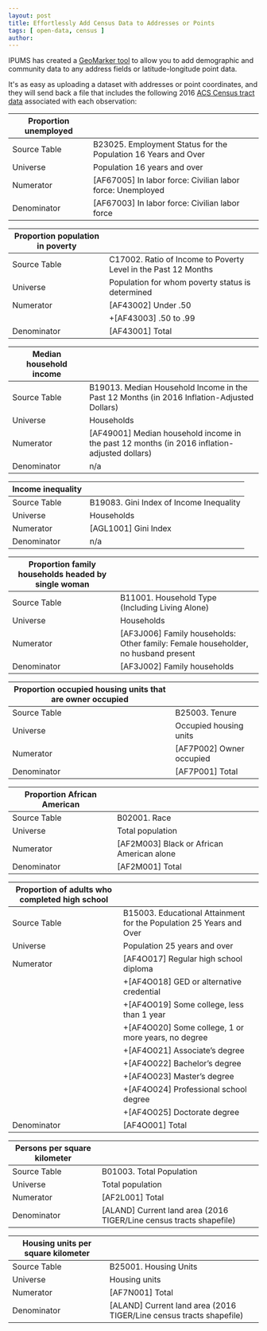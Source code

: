 ```yaml
---
layout: post
title: Effortlessly Add Census Data to Addresses or Points
tags: [ open-data, census ]
author:
---
```


IPUMS has created a [GeoMarker tool](https://data.geomarker.ipums.org/?_ga=2.220932060.550554238.1556829841-165890023.1556660585) to allow you to add demographic and community data to any address fields or latitude-longitude point data. 

It's as easy as uploading a dataset with addresses or point coordinates, and they will send back a file that includes the following 2016 [ACS Census tract data](https://geomarker.ipums.org/contextual-data) associated with each observation:


| Proportion unemployed |                                                                | 
|-----------------------|----------------------------------------------------------------| 
| Source Table          | B23025. Employment Status for the Population 16 Years and Over | 
| Universe              | Population 16 years and over                                   | 
| Numerator             | [AF67005] In labor force: Civilian labor force: Unemployed     | 
| Denominator           | [AF67003] In labor force: Civilian labor force                 | 


| Proportion population in poverty |                                                                | 
|----------------------------------|----------------------------------------------------------------| 
| Source Table                     | C17002. Ratio of Income to Poverty Level in the Past 12 Months | 
| Universe                         | Population for whom poverty status is determined               | 
| Numerator                        | [AF43002] Under .50                                            | 
|                                  | +[AF43003] .50 to .99                                          | 
| Denominator                      | [AF43001] Total                                                | 


| Median household income |                                                                                              | 
|-------------------------|----------------------------------------------------------------------------------------------| 
| Source Table            | B19013. Median Household Income in the Past 12 Months (in 2016 Inflation-Adjusted Dollars)   | 
| Universe                | Households                                                                                   | 
| Numerator               | [AF49001] Median household income in the past 12 months (in 2016 inflation-adjusted dollars) | 
| Denominator             | n/a                                                                                          | 



| Income inequality |                                         | 
|-------------------|-----------------------------------------| 
| Source Table      | B19083. Gini Index of Income Inequality | 
| Universe          | Households                              | 
| Numerator         | [AGL1001] Gini Index                    | 
| Denominator       | n/a                                     | 


| Proportion family households headed by single woman |                                                                                   | 
|-----------------------------------------------------|---------------------------------------------------------------------------------| 
| Source Table                                        | B11001. Household Type (Including Living Alone)                                   | 
| Universe                                            | Households                                                                        | 
| Numerator                                           | [AF3J006] Family households: Other family: Female householder, no husband present | 
| Denominator                                         | [AF3J002] Family households                                                       |



| Proportion occupied housing units that are owner occupied |                          | 
|-----------------------------------------------------------|--------------------------| 
| Source Table                                              | B25003. Tenure           | 
| Universe                                                  | Occupied housing units   | 
| Numerator                                                 | [AF7P002] Owner occupied | 
| Denominator                                               | [AF7P001] Total          | 


| Proportion African American |                                           | 
|-----------------------------|-------------------------------------------| 
| Source Table                | B02001. Race                              | 
| Universe                    | Total population                          | 
| Numerator                   | [AF2M003] Black or African American alone | 
| Denominator                 | [AF2M001] Total                           | 


| Proportion of adults who completed high school |                                                                     | 
|------------------------------------------------|---------------------------------------------------------------------| 
| Source Table                                   | B15003. Educational Attainment for the Population 25 Years and Over | 
| Universe                                       | Population 25 years and over                                        | 
| Numerator                                      | [AF4O017] Regular high school diploma                               | 
|                                                | +[AF4O018] GED or alternative credential                            | 
|                                                | +[AF4O019] Some college, less than 1 year                           | 
|                                                | +[AF4O020] Some college, 1 or more years, no degree                 | 
|                                                | +[AF4O021] Associate’s degree                                       | 
|                                                | +[AF4O022] Bachelor’s degree                                        | 
|                                                | +[AF4O023] Master’s degree                                          | 
|                                                | +[AF4O024] Professional school degree                               | 
|                                                | +[AF4O025] Doctorate degree                                         | 
| Denominator                                    | [AF4O001] Total                                                     | 



| Persons per square kilometer |                                                                     | 
|------------------------------|---------------------------------------------------------------------| 
| Source Table                 | B01003. Total Population                                            | 
| Universe                     | Total population                                                    | 
| Numerator                    | [AF2L001] Total                                                     | 
| Denominator                  | [ALAND] Current land area (2016 TIGER/Line census tracts shapefile) | 

| Housing units per square kilometer |                                                                     | 
|------------------------------------|---------------------------------------------------------------------| 
| Source Table                       | B25001. Housing Units                                               | 
| Universe                           | Housing units                                                       | 
| Numerator                          | [AF7N001] Total                                                     | 
| Denominator                        | [ALAND] Current land area (2016 TIGER/Line census tracts shapefile) | 

